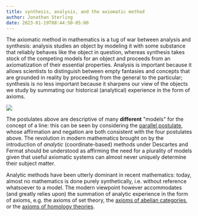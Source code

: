 ```yaml
---
title: synthesis, analysis, and the axiomatic method
author: Jonathan Sterling
date: 2023-01-19T08:44:50-05:00
---
```


The axiomatic method in mathematics is a tug of war between analysis and synthesis: analysis studies an object by modeling it with some substance that reliably behaves like the object in question, whereas synthesis takes stock of the competing models for an object and proceeds from an axiomatization of their essential properties. Analysis is important because it allows scientists to distinguish between empty fantasies and concepts that are grounded in reality by proceeding from the general to the particular; synthesis is no less important because it sharpens our view of the objects we study by summating our historical (analytical) experience in the form of axioms.

![](jms-000L)

The postulates above are descriptive of many **different** "models" for the concept of a line: this can be seen by considering the [parallel postulate](jms-000J), whose affirmation and negation are both consistent with the four postulates above. The revolution in modern mathematics brought on by the introduction of *analytic* (coordinate-based) methods under Descartes and Fermat should be understood as affirming the need for a plurality of models given that useful axiomatic systems can almost never uniquely determine their subject matter.

Analytic methods have been utterly dominant in recent mathematics: today, almost no mathematics is done purely synthetically, i.e. without reference whatsoever to a model. The modern viewpoint however accommodates (and greatly relies upon) the summation of analytic experience in the form of axioms, e.g. the axioms of set theory, the [axioms of abelian categories](grothendieck-1957-tohoku), or the [axioms of homology theories](eilenberg-steenrod-1945).
